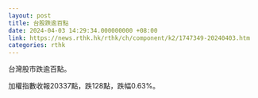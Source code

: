 ```yaml
---
layout: post
title: 台股跌逾百點
date: 2024-04-03 14:29:34.000000000 +08:00
link: https://news.rthk.hk/rthk/ch/component/k2/1747349-20240403.htm
categories: rthk
---
```


台灣股市跌逾百點。

加權指數收報20337點，跌128點，跌幅0.63%。
